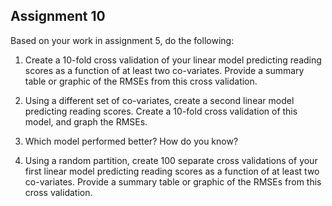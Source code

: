 Assignment 10
---

Based on your work in assignment 5, do the following:

1. Create a 10-fold cross validation of your linear model predicting reading scores as a function of at least two co-variates. Provide a summary table or graphic of the RMSEs from this cross validation.

2. Using a different set of co-variates, create a second linear model predicting reading scores. Create a 10-fold cross validation of this model, and graph the RMSEs.

3. Which model performed better? How do you know?

4. Using a random partition, create 100 separate cross validations of your first linear model predicting reading scores as a function of at least two co-variates. Provide a summary table or graphic of the RMSEs from this cross validation. 
